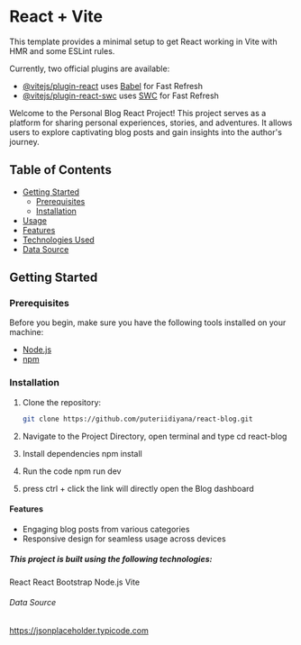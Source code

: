 # React + Vite

This template provides a minimal setup to get React working in Vite with HMR and some ESLint rules.

Currently, two official plugins are available:

- [@vitejs/plugin-react](https://github.com/vitejs/vite-plugin-react/blob/main/packages/plugin-react/README.md) uses [Babel](https://babeljs.io/) for Fast Refresh
- [@vitejs/plugin-react-swc](https://github.com/vitejs/vite-plugin-react-swc) uses [SWC](https://swc.rs/) for Fast Refresh

Welcome to the Personal Blog React Project! This project serves as a platform for sharing personal experiences, stories, and adventures. It allows users to explore captivating blog posts and gain insights into the author's journey.

## Table of Contents

- [Getting Started](#getting-started)
  - [Prerequisites](#prerequisites)
  - [Installation](#installation)
- [Usage](#usage)
- [Features](#features)
- [Technologies Used](#technologies-used)
- [Data Source](#data-source)

## Getting Started

### Prerequisites

Before you begin, make sure you have the following tools installed on your machine:

- [Node.js](https://nodejs.org/)
- [npm](https://www.npmjs.com/)

### Installation

1. Clone the repository:

   ```bash
   git clone https://github.com/puteriidiyana/react-blog.git
   ```

2. Navigate to the Project Directory, open terminal and type
   cd react-blog
3. Install dependencies
   npm install
4. Run the code
   npm run dev
5. press ctrl + click the link will directly open the Blog dashboard

#### Features

- Engaging blog posts from various categories
- Responsive design for seamless usage across devices

##### This project is built using the following technologies:

React
React Bootstrap
Node.js
Vite

###### Data Source

https://jsonplaceholder.typicode.com
